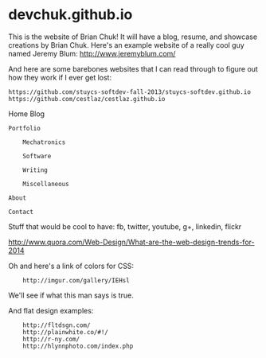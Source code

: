 devchuk.github.io
=================

This is the website of Brian Chuk! It will have a blog, resume, and showcase creations by Brian Chuk.
Here's an example website of a really cool guy named Jeremy Blum: http://www.jeremyblum.com/

And here are some barebones websites that I can read through to figure out how they work if I ever get lost:

	https://github.com/stuycs-softdev-fall-2013/stuycs-softdev.github.io
    https://github.com/cestlaz/cestlaz.github.io



Home
	Blog

	Portfolio

		Mechatronics

		Software

		Writing

	    Miscellaneous

	About

	Contact


Stuff that would be cool to have: fb, twitter, youtube, g+, linkedin, flickr

http://www.quora.com/Web-Design/What-are-the-web-design-trends-for-2014

Oh and here's a link of colors for CSS:

		http://imgur.com/gallery/IEHsl

We'll see if what this man says is true.

And flat design examples:

		http://fltdsgn.com/
		http://plainwhite.co/#!/
		http://r-ny.com/
		http://hlynnphoto.com/index.php
